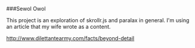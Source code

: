 ###Sewol Owol

This project is an exploration of skrollr.js and paralax in general. I'm using an article that my wife wrote as a content. 

http://www.dilettantearmy.com/facts/beyond-detail
